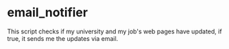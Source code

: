 # email_notifier
This script checks if my university and my job's web pages have updated, if true, it sends me the updates via email.
